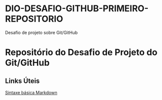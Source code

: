 # DIO-DESAFIO-GITHUB-PRIMEIRO-REPOSITORIO
Desafio de projeto sobre Git/GitHub
# Repositório do Desafio de Projeto do Git/GitHub

## Links Úteis
[Sintaxe básica Markdown](https://www.markdownguide.org/basic-syntax/)
